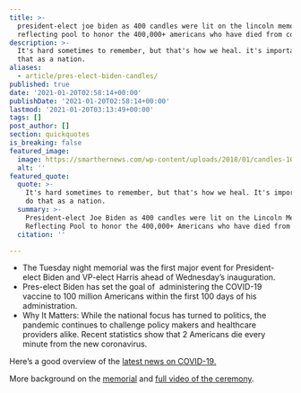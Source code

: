 ```yaml
---
title: >-
  president-elect joe biden as 400 candles were lit on the lincoln memorial
  reflecting pool to honor the 400,000+ americans who have died from covid-19.
description: >-
  It's hard sometimes to remember, but that's how we heal. it's important to do
  that as a nation.
aliases:
  - article/pres-elect-biden-candles/
published: true
date: '2021-01-20T02:58:14+00:00'
publishDate: '2021-01-20T02:58:14+00:00'
lastmod: '2021-01-20T03:13:49+00:00'
tags: []
post_author: []
section: quickquotes
is_breaking: false
featured_image:
  image: https://smarthernews.com/wp-content/uploads/2018/01/candles-1024x683.jpg
  alt: ''
featured_quote:
  quote: >-
    It's hard sometimes to remember, but that's how we heal. It's important to
    do that as a nation.
  summary: >-
    President-elect Joe Biden as 400 candles were lit on the Lincoln Memorial
    Reflecting Pool to honor the 400,000+ Americans who have died from Covid-19.
  citation: ''

---
```

*   The Tuesday night memorial was the first major event for President-elect Biden and VP-elect Harris ahead of Wednesday’s inauguration.
*   Pres-elect Biden has set the goal of  administering the COVID-19 vaccine to 100 million Americans within the first 100 days of his administration.
*   Why It Matters: While the national focus has turned to politics, the pandemic continues to challenge policy makers and healthcare providers alike. Recent statistics show that 2 Americans die every minute from the new coronavirus.

Here’s a good overview of the [latest news on COVID-19.](\"https://www.axios.com/coronavirus-deaths-2029a1c8-1e2f-42f0-bf49-b6c0c5dd1ff8.html\")

More background on the [memorial](\"https://www.cnn.com/2021/01/19/politics/biden-covid-victims-memorial/index.html\") and [full video of the ceremony](\"https://www.c-span.org/video/?508115-1/president-elect-biden-vice-president-elect-harris-attend-covid-19-memorial-ceremony\").